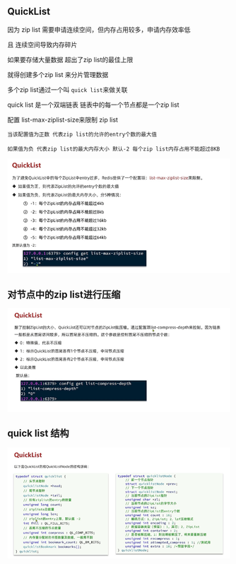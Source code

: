 QuickList
---

因为 zip list 需要申请连续空间，但内存占用较多，申请内存效率低

且 连续空间导致内存碎片

如果要存储大量数据 超出了zip list的最佳上限

就得创建多个zip list 来分片管理数据

多个zip list通过一个叫 `quick list`来做关联

quick list 是一个双端链表 链表中的每一个节点都是一个zip list


配置 list-max-ziplist-size来限制 zip list

    当该配置值为正数 代表zip list的允许的entry个数的最大值

    如果值为负 代表zip list的最大内存大小 默认-2 每个zip list内存占用不能超过8KB

![img_86.png](img_86.png)

对节点中的zip list进行压缩
---

![img_87.png](img_87.png)

quick list 结构
---

![img_88.png](img_88.png)
